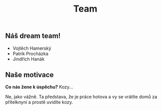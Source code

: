 ﻿---
layout: page
title:  "Team"
---

<h2>Náš dream team!</h2>

- Vojtěch Hamerský
- Patrik Procházka
- Jindřich Hanák

<h2>Naše motivace</h2>

**Co nás žene k úspěchu?** Kozy...

Ne, jako vážně. Ta představa, že je práce hotova a vy se vrátíte domů za přítelknyní a prostě uvidíte kozy.
